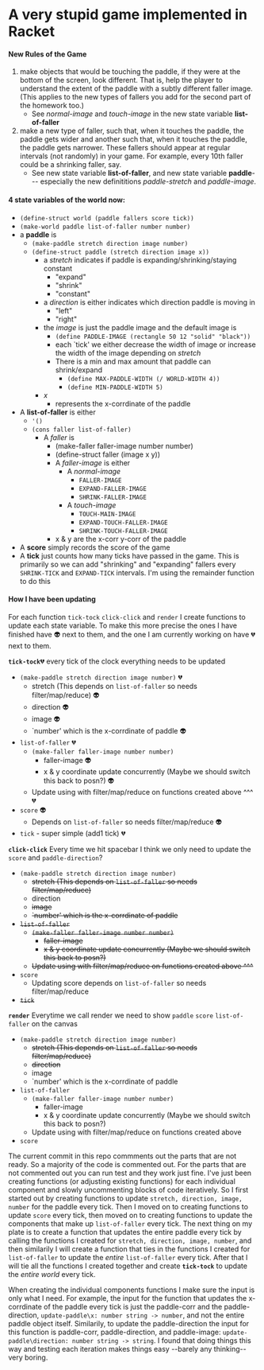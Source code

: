 # A very stupid game implemented in Racket
#### New Rules of the Game
1. make objects that would be touching the paddle, if they were
   at the bottom of the screen, look different. That is, help the
   player to understand the extent of the paddle with a subtly
   different faller image. (This applies to the new types of fallers
   you add for the second part of the homework too.) 
   - See *normal-image* and *touch-image* in the new state variable **list-of-faller**
2. make a new type of faller, such that, when it touches the paddle,
   the paddle gets wider and another such that, when it touches the
   paddle, the paddle gets narrower. These fallers should appear at
   regular intervals (not randomly) in your game. For example, every
   10th faller could be a shrinking faller, say.
   - See new state variable **list-of-faller**, and new state variable **paddle**--- especially the new definititions *paddle-stretch* and *paddle-image*.


#### 4 state variables of the world now: 
- `(define-struct world (paddle fallers score tick))`   
- `(make-world paddle list-of-faller number number)`
- a **paddle** is
  * `(make-paddle stretch direction image number)` 
  * `(define-struct paddle (stretch direction image x))`
    + a *stretch* indicates if paddle is expanding/shrinking/staying constant
      - "expand"
      - "shrink"
      - "constant"
    + a *direction* is either indicates which direction paddle is moving in
      - "left"
      - "right"
    + the *image* is just the paddle image and the default image is 
      - `(define PADDLE-IMAGE (rectangle 50 12 "solid" "black"))`
      - each `tick' we either decrease the width of image or increase the width of the image depending on *stretch*
      - There is a min and max amount that paddle can shrink/expand
        * `(define MAX-PADDLE-WIDTH (/ WORLD-WIDTH 4))`
        * `(define MIN-PADDLE-WIDTH 5)`
    + *x* 
      - represents the x-corrdinate of the paddle
- A **list-of-faller** is either 
  * `'()`
  * `(cons faller list-of-faller)`
    - A *faller* is
      * (make-faller faller-image number number)
      * (define-struct faller (image x y))
      * A *faller-image* is either 
        - A *normal-image*
          * `FALLER-IMAGE`
          * `EXPAND-FALLER-IMAGE`
          * `SHRINK-FALLER-IMAGE`
        - A *touch-image*
          * `TOUCH-MAIN-IMAGE`
          * `EXPAND-TOUCH-FALLER-IMAGE`
          * `SHRINK-TOUCH-FALLER-IMAGE`
       * x & y are the x-corr y-corr of the paddle
- A **score** simply records the score of the game
- A **tick** just counts how many ticks have passed in the game. This is primarily so we can add "shrinking" and "expanding"
 fallers every `SHRINK-TICK` and `EXPAND-TICK` intervals. I'm using the remainder function to do this

#### How I have been updating
For each function `tick-tock` `click-click` and `render` I create functions to update each state variable. To make this more precise
the ones I have finished have :alien: next to them, and the one I am currently working on have :broken_heart: next to them. 

**`tick-tock`**:broken_heart:  every tick of the clock everything needs to be updated 
- `(make-paddle stretch direction image number)` :broken_heart:
  * stretch (This depends on `list-of-faller` so needs filter/map/reduce)  :alien:
  *  direction :alien:
  *  image :alien:
  * `number' which is the x-corrdinate of paddle :alien:
- `list-of-faller` :broken_heart:
  * `(make-faller faller-image number number)`
    - faller-image :alien:
    - x & y coordinate update concurrently (Maybe we should switch this back to posn?) :alien:
  * Update using with filter/map/reduce on functions created above ^^^ :broken_heart:
- `score` :alien:
  * Depends on `list-of-faller` so needs filter/map/reduce :alien:
- `tick`  - super simple (add1 tick) :broken_heart:

**`click-click`** Every time we hit spacebar I think we only need to update the `score` and `paddle-direction`? 
- `(make-paddle stretch direction image number)`
  * ~~stretch (This depends on `list-of-faller` so needs filter/map/reduce)~~
  * direction
  * ~~image~~
  * ~~`number' which is the x-corrdinate of paddle~~
- ~~`list-of-faller`~~
  * ~~`(make-faller faller-image number number)`~~
    - ~~faller-image~~
    - ~~x & y coordinate update concurrently (Maybe we should switch this back to posn?)~~
  * ~~Update using with filter/map/reduce on functions created above ^^^~~
- `score`
  * Updating score depends on `list-of-faller` so needs filter/map/reduce
- ~~`tick`~~  

**`render`** Everytime we call render we need to show `paddle` `score` `list-of-faller` on the canvas
- `(make-paddle stretch direction image number)`
  * ~~stretch (This depends on `list-of-faller` so needs filter/map/reduce)~~
  * ~~direction~~
  * image
  * `number' which is the x-corrdinate of paddle
- `list-of-faller`
  * `(make-faller faller-image number number)`
    - faller-image
    - x & y coordinate update concurrently (Maybe we should switch this back to posn?)
  * Update using with filter/map/reduce on functions created above 
- `score`


The current commit in this repo commments out the parts that are not ready. So a majority of the code is commented out. For the parts that are not commented out you can
run test and they work just fine. I've just been creating functions (or adjusting existing functions) for each individual component and slowly uncommenting blocks of code iteratively.  So I first started out by creating
functions to update `stretch, direction, image, number` for the paddle every tick. Then I moved on to creating functions to update `score` every tick, then moved on to creating functions to update the components
that make up `list-of-faller` every tick. The next thing on my plate is to create a function that updates the entire paddle every tick by calling the functions I created for
`stretch, direction, image, number`, and then similarily I will create a function that ties in the functions I created for `list-of-faller` to update the *entire* `list-of-faller` every tick. After that I
will tie all the functions I created together and create **`tick-tock`** to update the *entire world* every tick.

When creating the individual components functions I make sure the input is only what I need. For example, the input for the function that updates the x-corrdinate of the paddle every tick is just the paddle-corr and the paddle-direction, `update-paddle\x: number string -> number`, and not the entire paddle object itself. Similarily,
to update the paddle-direction the input for this function is paddle-corr, paddle-direction, and paddle-image: `update-paddle\direction: number string -> string`. I found that
doing things this way and testing each iteration makes things easy --barely any thinking--  very boring.

  
